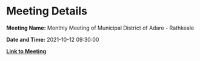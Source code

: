 # Meeting Details

**Meeting Name:** Monthly Meeting of Municipal District of Adare - Rathkeale

**Date and Time:** 2021-10-12 09:30:00

**[Link to Meeting](https://www.limerick.ie/council/whats-on/monthly-meeting-municipal-district-adare-rathkeale-72)**
